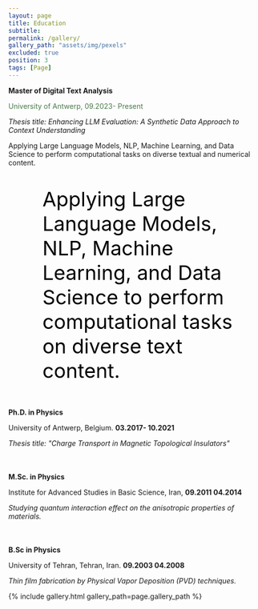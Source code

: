 ```yaml
---
layout: page
title: Education
subtitle: 
permalink: /gallery/
gallery_path: "assets/img/pexels"
excluded: true
position: 3
tags: [Page]
---
```




<p>
  <strong>Master of Digital Text Analysis</strong>
  </p>
<p>
  <span style="color: #4A7A4A;">University of Antwerp, 09.2023- Present</span>
</p>
<p>
  <em>Thesis title: Enhancing LLM Evaluation: A Synthetic Data Approach to Context Understanding</em>
</p>
<p>
  Applying Large Language Models, NLP, Machine Learning, and Data Science to perform computational tasks on diverse textual and numerical content.
</p>
  <ul style="font-size: 40px; color: black;">
                           Applying Large Language Models, NLP, Machine Learning, and Data Science to perform computational tasks on diverse text content.
                </ul>

<!-- Extra space -->
<p style="margin-bottom: 50px;"></p>

<p>
  <strong>Ph.D. in Physics</strong>
</p>
<p>
  University of Antwerp, Belgium. <strong>03.2017- 10.2021</strong>
</p>
<p>
  <em>Thesis title: "Charge Transport in Magnetic Topological Insulators"</em>
</p>

<!-- Extra space -->
<p style="margin-bottom: 50px;"></p>

<p>
  <strong>M.Sc. in Physics</strong>
</p>
<p>
  Institute for Advanced Studies in Basic Science, Iran, <strong>09.2011 04.2014</strong>
</p>
<p>
  <em>Studying quantum interaction effect on the anisotropic properties of materials.</em>
</p>

<!-- Extra space -->
<p style="margin-bottom: 50px;"></p>

<p>
  <strong>B.Sc in Physics</strong>
</p>
<p>
  University of Tehran, Tehran, Iran. <strong>09.2003 04.2008</strong>
</p>
<p>
  <em>Thin film fabrication by Physical Vapor Deposition (PVD) techniques.</em>
</p>


{% include gallery.html gallery_path=page.gallery_path %}
